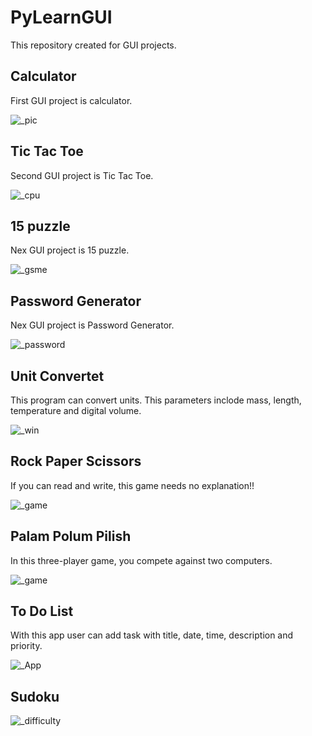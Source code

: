 # PyLearnGUI

This repository created for GUI projects.

## Calculator

First GUI project is calculator.


![_pic](https://user-images.githubusercontent.com/43343453/216264301-e70b651a-b745-4e7f-aa3e-94a7639e4950.png)

## Tic Tac Toe

Second GUI project is Tic Tac Toe.

![_cpu](https://user-images.githubusercontent.com/43343453/216640546-db2070e3-fe3c-483a-be74-2bd77f32043f.png)


## 15 puzzle

Nex GUI project is 15 puzzle.

![_gsme](https://user-images.githubusercontent.com/43343453/218018815-4de1e677-7377-462c-9039-067f71964550.png)


## Password Generator

Nex GUI project is Password Generator.

![_password](https://user-images.githubusercontent.com/43343453/218064402-09eaa505-ae71-4f71-b799-20e03b6fc955.png)


## Unit Convertet

This program can convert units. This parameters inclode mass, length, temperature and digital volume.

![_win](https://user-images.githubusercontent.com/43343453/218254665-974b2d6e-ba85-4efa-b08a-6e09451d28ea.png)


## Rock Paper Scissors

If you can read and write, this game needs no explanation!!

![_game](https://user-images.githubusercontent.com/43343453/218266227-6d2275ea-6338-4043-b6bf-c5a0418f17c2.png)

## Palam Polum Pilish

In this three-player game, you compete against two computers.


![_game](https://user-images.githubusercontent.com/43343453/219446401-5b6dbdd5-233e-43ca-a633-dd170de7190c.png)


## To Do List

With this app user can add task with title, date, time, description and priority.


![_App](https://user-images.githubusercontent.com/43343453/222894369-1b555f19-1814-4fe2-a485-7a0f8aba56d1.png)


## Sudoku

![_difficulty](https://user-images.githubusercontent.com/43343453/224332673-e1c0b808-2133-424c-9cc0-770a24ce6c5f.png)
